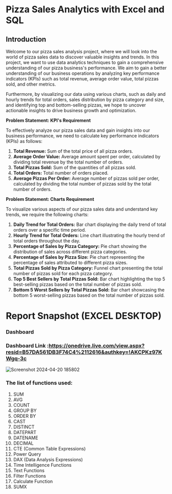 


# Pizza Sales Analytics with Excel and SQL

## Introduction 
Welcome to our pizza sales analysis project, where we will look into the world of pizza sales data to discover valuable insights and trends. In this project, we want to use data analytics techniques to gain a comprehensive understanding of our pizza business's performance. We aim to gain a better understanding of our business operations by analyzing key performance indicators (KPIs) such as total revenue, average order value, total pizzas sold, and other metrics.

Furthermore, by visualizing our data using various charts, such as daily and hourly trends for total orders, sales distribution by pizza category and size, and identifying top and bottom-selling pizzas, we hope to uncover actionable insights to drive business growth and optimization.

**Problem Statement: KPI's Requirement**

To effectively analyze our pizza sales data and gain insights into our business performance, we need to calculate key performance indicators (KPIs) as follows:

1. **Total Revenue:** Sum of the total price of all pizza orders.
2. **Average Order Value:** Average amount spent per order, calculated by dividing total revenue by the total number of orders.
3. **Total Pizzas Sold:** Sum of the quantities of all pizzas sold.
4. **Total Orders:** Total number of orders placed.
5. **Average Pizzas Per Order:** Average number of pizzas sold per order, calculated by dividing the total number of pizzas sold by the total number of orders.

**Problem Statement: Charts Requirement**

To visualize various aspects of our pizza sales data and understand key trends, we require the following charts:

1. **Daily Trend for Total Orders:** Bar chart displaying the daily trend of total orders over a specific time period.
2. **Hourly Trend for Total Orders:** Line chart illustrating the hourly trend of total orders throughout the day.
3. **Percentage of Sales by Pizza Category:** Pie chart showing the distribution of sales across different pizza categories.
4. **Percentage of Sales by Pizza Size:** Pie chart representing the percentage of sales attributed to different pizza sizes.
5. **Total Pizzas Sold by Pizza Category:** Funnel chart presenting the total number of pizzas sold for each pizza category.
6. **Top 5 Best Sellers by Total Pizzas Sold:** Bar chart highlighting the top 5 best-selling pizzas based on the total number of pizzas sold.
7. **Bottom 5 Worst Sellers by Total Pizzas Sold:** Bar chart showcasing the bottom 5 worst-selling pizzas based on the total number of pizzas sold.

# Report Snapshot (EXCEL DESKTOP)



### Dashboard  


### Dashboard Link :https://onedrive.live.com/view.aspx?resid=B57DA561DB3F74C4%2112616&authkey=!AKCPKz97KWgq-3c

![Screenshot 2024-04-20 185802](https://github.com/Ranveer098/Sales-Analytics-with-Excel-and-SQL/assets/95100082/085f3417-dc54-484e-a9ba-e0d9f496e1a6)



### The list of functions used:

1. SUM
2. AVG
3. COUNT
4. GROUP BY
5. ORDER BY
6. CAST
7. DISTINCT
8. DATEPART
9. DATENAME
10. DECIMAL
11. CTE (Common Table Expressions)
12. Power Query
13. DAX (Data Analysis Expressions)
14. Time Intelligence Functions
15. Text Functions
16. Filter Functions
17. Calculate Function
18. SUMX
